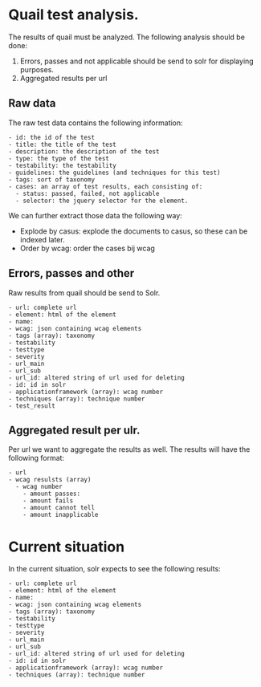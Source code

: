 # Quail test analysis.

The results of quail must be analyzed. The following analysis should be done:

1. Errors, passes and not applicable should be send to solr for displaying purposes.
2. Aggregated results per url

## Raw data

The raw test data contains the following information:

    - id: the id of the test
    - title: the title of the test
    - description: the description of the test
    - type: the type of the test
    - testability: the testability
    - guidelines: the guidelines (and techniques for this test)
    - tags: sort of taxonomy
    - cases: an array of test results, each consisting of:
      - status: passed, failed, not applicable
      - selector: the jquery selector for the element.

We can further extract those data the following way:

- Explode by casus: explode the documents to casus, so these can be indexed later.
- Order by wcag: order the cases bij wcag

## Errors, passes and other

Raw results from quail should be send to Solr.

    - url: complete url
    - element: html of the element
    - name:
    - wcag: json containing wcag elements
    - tags (array): taxonomy
    - testability
    - testtype
    - severity
    - url_main
    - url_sub
    - url_id: altered string of url used for deleting
    - id: id in solr
    - applicationframework (array): wcag number
    - techniques (array): technique number
    - test_result

## Aggregated result per ulr.

Per url we want to aggregate the results as well. The results will have the following format:

    - url
    - wcag resulsts (array)
      - wcag number
        - amount passes:
        - amount fails
        - amount cannot tell
        - amount inapplicable


# Current situation

In the current situation, solr expects to see the following results:

    - url: complete url
    - element: html of the element
    - name:
    - wcag: json containing wcag elements
    - tags (array): taxonomy
    - testability
    - testtype
    - severity
    - url_main
    - url_sub
    - url_id: altered string of url used for deleting
    - id: id in solr
    - applicationframework (array): wcag number
    - techniques (array): technique number